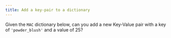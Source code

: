 ```yaml
---
title: Add a key-pair to a dictionary
---
```


Given the `MAC` dictionary below, can you add a new Key-Value pair with a key of `'powder_blush'` and a value of 25?
